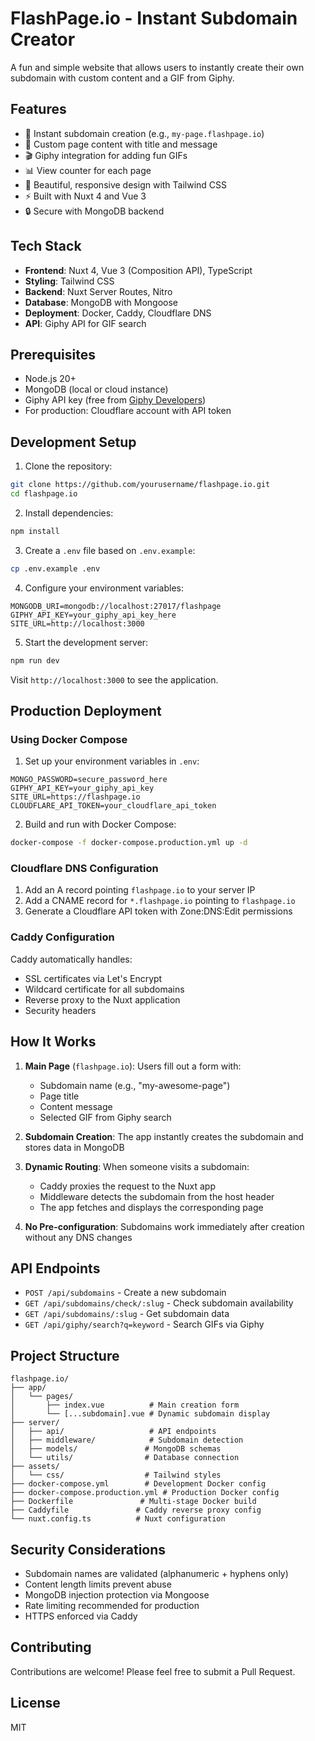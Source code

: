# FlashPage.io - Instant Subdomain Creator

A fun and simple website that allows users to instantly create their own subdomain with custom content and a GIF from Giphy.

## Features

- 🚀 Instant subdomain creation (e.g., `my-page.flashpage.io`)
- 📝 Custom page content with title and message
- 🎬 Giphy integration for adding fun GIFs
- 📊 View counter for each page
- 🎨 Beautiful, responsive design with Tailwind CSS
- ⚡ Built with Nuxt 4 and Vue 3
- 🔒 Secure with MongoDB backend

## Tech Stack

- **Frontend**: Nuxt 4, Vue 3 (Composition API), TypeScript
- **Styling**: Tailwind CSS
- **Backend**: Nuxt Server Routes, Nitro
- **Database**: MongoDB with Mongoose
- **Deployment**: Docker, Caddy, Cloudflare DNS
- **API**: Giphy API for GIF search

## Prerequisites

- Node.js 20+
- MongoDB (local or cloud instance)
- Giphy API key (free from [Giphy Developers](https://developers.giphy.com/))
- For production: Cloudflare account with API token

## Development Setup

1. Clone the repository:
```bash
git clone https://github.com/yourusername/flashpage.io.git
cd flashpage.io
```

2. Install dependencies:
```bash
npm install
```

3. Create a `.env` file based on `.env.example`:
```bash
cp .env.example .env
```

4. Configure your environment variables:
```env
MONGODB_URI=mongodb://localhost:27017/flashpage
GIPHY_API_KEY=your_giphy_api_key_here
SITE_URL=http://localhost:3000
```

5. Start the development server:
```bash
npm run dev
```

Visit `http://localhost:3000` to see the application.

## Production Deployment

### Using Docker Compose

1. Set up your environment variables in `.env`:
```env
MONGO_PASSWORD=secure_password_here
GIPHY_API_KEY=your_giphy_api_key
SITE_URL=https://flashpage.io
CLOUDFLARE_API_TOKEN=your_cloudflare_api_token
```

2. Build and run with Docker Compose:
```bash
docker-compose -f docker-compose.production.yml up -d
```

### Cloudflare DNS Configuration

1. Add an A record pointing `flashpage.io` to your server IP
2. Add a CNAME record for `*.flashpage.io` pointing to `flashpage.io`
3. Generate a Cloudflare API token with Zone:DNS:Edit permissions

### Caddy Configuration

Caddy automatically handles:
- SSL certificates via Let's Encrypt
- Wildcard certificate for all subdomains
- Reverse proxy to the Nuxt application
- Security headers

## How It Works

1. **Main Page** (`flashpage.io`): Users fill out a form with:
   - Subdomain name (e.g., "my-awesome-page")
   - Page title
   - Content message
   - Selected GIF from Giphy search

2. **Subdomain Creation**: The app instantly creates the subdomain and stores data in MongoDB

3. **Dynamic Routing**: When someone visits a subdomain:
   - Caddy proxies the request to the Nuxt app
   - Middleware detects the subdomain from the host header
   - The app fetches and displays the corresponding page

4. **No Pre-configuration**: Subdomains work immediately after creation without any DNS changes

## API Endpoints

- `POST /api/subdomains` - Create a new subdomain
- `GET /api/subdomains/check/:slug` - Check subdomain availability
- `GET /api/subdomains/:slug` - Get subdomain data
- `GET /api/giphy/search?q=keyword` - Search GIFs via Giphy

## Project Structure

```
flashpage.io/
├── app/
│   └── pages/
│       ├── index.vue          # Main creation form
│       └── [...subdomain].vue # Dynamic subdomain display
├── server/
│   ├── api/                   # API endpoints
│   ├── middleware/            # Subdomain detection
│   ├── models/               # MongoDB schemas
│   └── utils/                # Database connection
├── assets/
│   └── css/                  # Tailwind styles
├── docker-compose.yml        # Development Docker config
├── docker-compose.production.yml # Production Docker config
├── Dockerfile               # Multi-stage Docker build
├── Caddyfile               # Caddy reverse proxy config
└── nuxt.config.ts          # Nuxt configuration
```

## Security Considerations

- Subdomain names are validated (alphanumeric + hyphens only)
- Content length limits prevent abuse
- MongoDB injection protection via Mongoose
- Rate limiting recommended for production
- HTTPS enforced via Caddy

## Contributing

Contributions are welcome! Please feel free to submit a Pull Request.

## License

MIT
